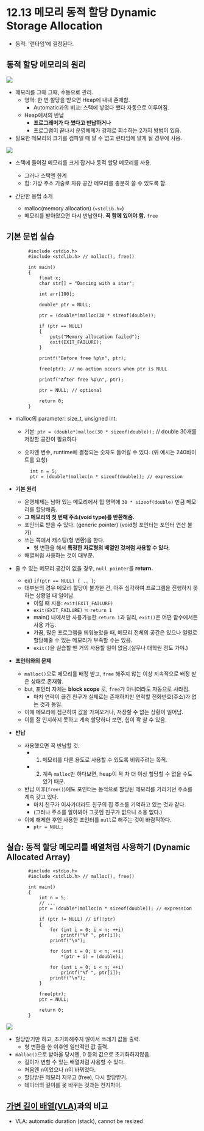 # 12.13 메모리 동적 할당 Dynamic Storage Allocation
* 동적: '런타임'에 결정된다.

## 동적 할당 메모리의 원리
<img src="https://github.com/uber9ma/following_C/blob/master/images/chapter12/scope4.png?raw=true">

* 메모리를 그때 그때, 수동으로 관리.
    - 영역: 한 번 할당을 받으면 Heap에 내내 존재함.
        - Automatic과의 비교: 스택에 넣었다 뺐다 자동으로 이루어짐.
    - Heap에서의 반납
        - __프로그래머가 다 썼다고 반납하거나__ 
        - 프로그램이 끝나서 운영체제가 강제로 회수하는 2가지 방법이 있음.
* 필요한 메모리의 크기를 컴파일 때 알 수 없고 런타임에 알게 될 경우에 사용.

<img src="https://github.com/uber9ma/following_C/blob/master/images/chapter12/alloc1.png?raw=true">

* 스택에 들어갈 메모리를 크게 잡거나 동적 할당 메모리를 사용.
    - 그러나 스택엔 한계
    - 힙: 가상 주소 기술로 자유 공간 메모리를 충분히 쓸 수 있도록 함.

* 간단한 용법 소개
    - malloc(memory allocation) (`<stdlib.h>`)
    - 메모리를 받아왔으면 다시 반납한다. __꼭 함께 있어야 함.__ `free`


## 기본 문법 실습
            
            #include <stdio.h>
            #include <stdlib.h> // malloc(), free()

            int main()
            {
                float x;
                char str[] = "Dancing with a star";

                int arr[100];

                double* ptr = NULL;

                ptr = (double*)malloc(30 * sizeof(double));

                if (ptr == NULL)
                {
                    puts("Memory allocation failed");
                    exit(EXIT_FAILURE);
                }

                printf("Before free %p\n", ptr);

                free(ptr); // no action occurs when ptr is NULL

                printf("After free %p\n", ptr);

                ptr = NULL; // optional

                return 0;
            }

* malloc의 parameter: size_t, unsigned int.
    - 기본: `ptr = (double*)malloc(30 * sizeof(double));` // double 30개를 저장할 공간이 필요하다
    - 숫자엔 변수, runtime에 결정되는 숫자도 들어갈 수 있다. (위 예시는 240바이트를 요청)
            
            int n = 5;
            ptr = (double*)malloc(n * sizeof(double)); // expression

* __기본 원리__
    - 운영체제는 남아 있는 메모리에서 힙 영역에 `30 * sizeof(double)` 만큼 메모리를 할당해줌.
    - __그 메모리의 첫 번째 주소(void type)를 반환해줌.__
    - 포인터로 받을 수 있다. (generic pointer) (void형 포인터는 포인터 연산 불가)
    - 쓰는 쪽에서 캐스팅(형 변환)을 한다.
        - 형 변환을 해서 __특정한 자료형의 배열인 것처럼 사용할 수 있다.__
    - 배열처럼 사용하는 것이 대부분.

* 줄 수 있는 메모리 공간이 없을 경우, `null pointer`를 __return.__
    - ex) `if(ptr == NULL) { .. }`;
    - 대부분의 경우 메모리 할당이 불가한 건, 아주 심각하여 프로그램을 진행하지 못하는 상황일 때 일어남.
        - 이럴 때 사용: `exit(EXIT_FAILURE)`
        - `exit(EXIT_FAILURE)` ≒ `return 1`
        - main() 내에서만 사용가능한 `return 1`과 달리, `exit()`은 어떤 함수에서든 사용 가능.
        - 가끔, 많은 프로그램을 띄워놓았을 때, 메모리 전체의 공간은 있으나 일렬로 할당해줄 수 있는 메모리가 부족할 수는 있음.
        - `exit()`을 실습할 땐 거의 사용할 일이 없음.(실무나 대학원 정도 가야.)

* __포인터와의 문제__
    - `malloc()`으로 메모리를 배정 받고, `free` 해주지 않는 이상 지속적으로 배정 받은 상태로 존재함.
    - but, 포인터 자체는 __block scope__ 로, `free`가 아니더라도 자동으로 사라짐.
        - 마치 연락이 끊긴 친구가 실제로는 존재하지만 연락할 전화번호(주소)가 없는 것과 동일.
    - 이에 메모리에 접근하여 값을 가져오거나, 저장할 수 없는 상황이 일어남.
    - 이를 잘 인지하지 못하고 계속 할당하다 보면, 힙이 꽉 찰 수 있음.

* __반납__
    - 사용했으면 꼭 반납할 것.
        - 1) 메모리를 다른 용도로 사용할 수 있도록 비워주려는 목적.
        - 2) 계속 `malloc`만 하다보면, heap이 꽉 차 더 이상 할당할 수 없을 수도 있기 때문.
    - 반납 이후(`free()`)에도 포인터는 동적으로 할당된 메모리를 가리키던 주소를 계속 갖고 있다.
        - 마치 친구가 이사가더라도 친구의 집 주소를 기억하고 있는 것과 같다.
        - (그러나 주소를 알아봐야 그곳엔 친구가 없으니 소용 없다.)
    - 이에 해제한 후엔 사용한 포인터를 `null`로 해주는 것이 바람직하다.
        - `ptr = NULL;`
    
## 실습: 동적 할당 메모리를 배열처럼 사용하기 (Dynamic Allocated Array)

            #include <stdio.h>
            #include <stdlib.h> // malloc(), free()

            int main()
            {
                int n = 5;
                // ...
                ptr = (double*)malloc(n * sizeof(double)); // expression

                if (ptr != NULL) // if(!ptr)
                {
                    for (int i = 0; i < n; ++i)
                        printf("%f ", ptr[i]);
                    printf("\n");

                    for (int i = 0; i < n; ++i)
                        *(ptr + i) = (double)i;
                    
                    for (int i = 0; i < n; ++i)
                        printf("%f ", ptr[i]);
                    printf("\n");
                }

                free(ptr);
                ptr = NULL;

                return 0;
            }

<img src="https://github.com/uber9ma/following_C/blob/master/images/chapter12/alloc2.png?raw=true">

* 할당받기만 하고, 초기화해주지 않아서 쓰레기 값들 출력.
    - 형 변환을 한 이후엔 일반적인 값 출력.
* `malloc()`으로 받아올 당시엔, 0 등의 값으로 초기화하지않음.
    - 길이가 변할 수 있는 배열처럼 사용할 수 있다.
    - 처음엔 n이었으나 n이 바뀌었다. 
    - 할당받은 메모리 지우고 (free), 다시 할당받기.
    - 데이터의 길이를 못 바꾸는 것과는 천지차이.

## [가변 길이 배열(VLA)](https://github.com/uber9ma/following_C/blob/master/10_%EB%B0%B0%EC%97%B4%EA%B3%BC_%ED%8F%AC%EC%9D%B8%ED%84%B0/10.17_%EB%B3%80%EC%88%98%EB%A1%9C_%EA%B8%B8%EC%9D%B4%EB%A5%BC_%EC%A0%95%ED%95%A0_%EC%88%98_%EC%9E%88%EB%8A%94_%EB%B0%B0%EC%97%B4.md)과의 비교

* VLA: automatic duration (stack), cannot be resized